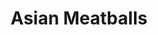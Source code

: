 ---
title: "Asian Meatballs"
type: "recipe"
tags: 
  - asian
  - beef
  - easy
source: "https://healthyrecipesblogs.com/asian-meatballs/"
---